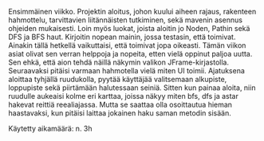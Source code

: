 Ensimmäinen viikko. Projektin aloitus, johon kuului aiheen rajaus, rakenteen hahmottelu, tarvittavien liitännäisten tutkiminen,
sekä mavenin asennus ohjeiden mukaisesti. Loin myös luokat, joista aloitin jo Noden, Pathin sekä DFS ja BFS haut. Kirjoitin
nopean mainin, jossa testasin, että toimivat. Ainakin tällä hetkellä vaikuttaisi, että toimivat jopa oikeasti. Tämän viikon
asiat olivat sen verran helppoja ja nopeita, etten vielä oppinut paljoa uutta. Sen ehkä, että aion tehdä näillä näkymin valikon
JFrame-kirjastolla. Seuraavaksi pitäisi varmaan hahmotella vielä miten UI toimii. Ajatuksena aloittaa tyhjällä ruudukolla,
pyytää käyttäjää valitsemaan alkupiste, loppupiste sekä piirtämään halutessaan seiniä. Sitten kun painaa aloita, niin ruudulle
aukeaisi kolme eri karttaa, joissa näkyy miten bfs, dfs ja astar hakevat reittiä reealiajassa. Mutta se saattaa olla osoittautua
hieman haastavaksi, kun pitäisi laittaa jokainen haku saman metodin sisään.

Käytetty aikamäärä: n. 3h
